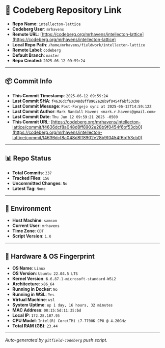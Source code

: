 # 🔗 Codeberg Repository Link

- **Repo Name**: `intellecton-lattice`
- **Codeberg User**: `mrhavens`
- **Remote URL**: [https://codeberg.org/mrhavens/intellecton-lattice](https://codeberg.org/mrhavens/intellecton-lattice)
- **Local Repo Path**: `/home/mrhavens/fieldwork/intellecton-lattice`
- **Remote Label**: `codeberg`
- **Default Branch**: `master`
- **Repo Created**: `2025-06-12 09:59:24`

---

## 📦 Commit Info

- **This Commit Timestamp**: `2025-06-12 09:59:24`
- **Last Commit SHA**: `f4636dcf8a048d8ff8902e28b9f0454f6bf53cb0`
- **Last Commit Message**: `Post-Forgejo sync at 2025-06-12T14:59:12Z`
- **Last Commit Author**: `Mark Randall Havens <mark.r.havens@gmail.com>`
- **Last Commit Date**: `Thu Jun 12 09:59:21 2025 -0500`
- **This Commit URL**: [https://codeberg.org/mrhavens/intellecton-lattice/commit/f4636dcf8a048d8ff8902e28b9f0454f6bf53cb0](https://codeberg.org/mrhavens/intellecton-lattice/commit/f4636dcf8a048d8ff8902e28b9f0454f6bf53cb0)

---

## 📊 Repo Status

- **Total Commits**: `337`
- **Tracked Files**: `156`
- **Uncommitted Changes**: `No`
- **Latest Tag**: `None`

---

## 🧭 Environment

- **Host Machine**: `samson`
- **Current User**: `mrhavens`
- **Time Zone**: `CDT`
- **Script Version**: `1.0`

---

## 🧬 Hardware & OS Fingerprint

- **OS Name**: `Linux`
- **OS Version**: `Ubuntu 22.04.5 LTS`
- **Kernel Version**: `6.6.87.1-microsoft-standard-WSL2`
- **Architecture**: `x86_64`
- **Running in Docker**: `No`
- **Running in WSL**: `Yes`
- **Virtual Machine**: `wsl`
- **System Uptime**: `up 1 day, 16 hours, 32 minutes`
- **MAC Address**: `00:15:5d:11:35:bd`
- **Local IP**: `172.28.107.95`
- **CPU Model**: `Intel(R) Core(TM) i7-7700K CPU @ 4.20GHz`
- **Total RAM (GB)**: `23.44`

---

_Auto-generated by `gitfield-codeberg` push script._
